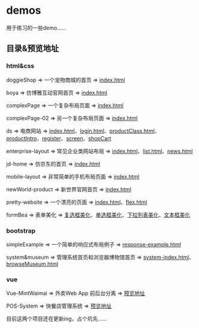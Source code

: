 # demos
用于练习的一些demo……

## 目录&预览地址

### html&css

doggieShop => 一个宠物商城的首页 => [index.html](<https://thhelq.github.io/demos/html%26css/doggieShop/index.html>)

boya => 仿博雅互动官网首页 => [index.html](<https://thhelq.github.io/demos/html%26css/boya/index.html>)

complexPage => 一个复杂布局页面 => [index.html](<https://thhelq.github.io/demos/html%26css/complexPage/index.html>)

complexPage-02 => 另一个复杂布局页面 => [index.html](<https://thhelq.github.io/demos/html%26css/complexPage-02/index.html>)

ds => 电商网站 => [index.html](<https://thhelq.github.io/demos/html%26css/ds/index.html>)、[login.html](<https://thhelq.github.io/demos/html%26css/ds/login.html>)、[productClass.html](<https://thhelq.github.io/demos/html%26css/ds/productClass.html>)、[productIntro](<https://thhelq.github.io/demos/html%26css/ds/productIntro.html>)、[register](<https://thhelq.github.io/demos/html%26css/ds/register.html>)、[screen](<https://thhelq.github.io/demos/html%26css/ds/screen.html>)、[shopCart](<https://thhelq.github.io/demos/html%26css/ds/shopCart.html>)

enterprise-layout => 常见企业类网站布局 => [index.html](<https://thhelq.github.io/demos/html%26css/enterprise-layout/index.html>)、[list.html](<https://thhelq.github.io/demos/html%26css/enterprise-layout/list.html>)、[news.html](<https://thhelq.github.io/demos/html%26css/enterprise-layout/news.html>)

jd-home => 仿京东的首页 => [index.html](<https://thhelq.github.io/demos/html%26css/jd-home/index.html>)

mobile-layout => 非常简单的手机布局页面 => [index.html](<https://thhelq.github.io/demos/html%26css/mobile-layout/index.html>)

newWorld-product => 新世界官网首页 => [index.html](<https://thhelq.github.io/demos/html%26css/newWorld-product/index.html>)

pretty-website => 一个漂亮的页面 => [index.html](<https://thhelq.github.io/demos/html%26css/pretty-website/index.html>)、[flex.html](<https://thhelq.github.io/demos/html%26css/pretty-website/flex.html>)

formBea => 表单美化 => [复选框美化](<https://thhelq.github.io/demos/html%26css/formBea/checkbox/checkbox.html>)、[单选框美化](<https://thhelq.github.io/demos/html%26css/formBea/radio/radio.html>)、[下拉列表美化](<https://thhelq.github.io/demos/html%26css/formBea/select/select.html>)、[文本框美化](<https://thhelq.github.io/demos/html%26css/formBea/textbox/text.html>)

### bootstrap

simpleExample => 一个简单的响应式布局例子 => [response-example.html](<https://thhelq.github.io/demos/bootstrap/simpleExample/response-example.html>)

system&museum => 管理系统首页和浏览器博物馆首页 => [system-index.html](<https://thhelq.github.io/demos/bootstrap/system%26museum/system-index.html>)、 [browseMuseum.html](<https://thhelq.github.io/demos/bootstrap/system%26museum/browseMuseum.html>)

### vue

Vue-MintWaimai => 外卖Web App 前后台分离 => [预览地址](<https://thhelq.github.io/Vue-MintWaimai>)

POS-System => 快餐店管理系统 => [预览地址](<https://thhelq.github.io/POS-System>)

目前这两个项目还在更新ing，占个坑先……